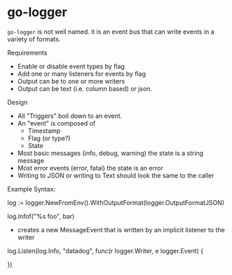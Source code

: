 go-logger
=========

`go-logger` is not well named. it is an event bus that can write events in a variety of formats.

Requirements
- Enable or disable event types by flag
- Add one or many listeners for events by flag
- Output can be to one or more writers
- Output can be text (i.e. column based) or json.

Design
- All "Triggers" boil down to an event.
- An "event" is composed of
  - Timestamp
  - Flag (or type?)
  - State
- Most basic messages (info, debug, warning) the state is a string message
- Most error events (error, fatal) the state is an error
- Writing to JSON or writing to Text should look the same to the caller

Example Syntax:

log := logger.NewFromEnv().WithOutputFormat(logger.OutputFormatJSON)

log.Infof("%s foo", bar) 
  - creates a new MessageEvent that is written by an implicit listener to the writer

log.Listen(log.Info, "datadog", func(r logger.Writer, e logger.Event) {

})

